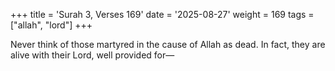 +++
title = 'Surah 3, Verses 169'
date = '2025-08-27'
weight = 169
tags = ["allah", "lord"]
+++

Never think of those martyred in the cause of Allah as dead. In fact, they are alive with their Lord, well provided for—